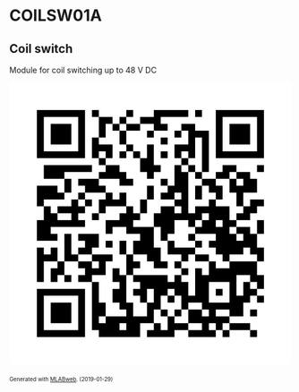 <!--- PrjInfo ---> <!--- Please remove this line after manually editing --->
<!--- 00a56be08b96043df9e37d6aff7b6990 --->
<!--- Created:2019-01-29 10:11:24.460811: ---> 
<!--- Author:: ---> 
<!--- AuthorEmail:: ---> 
<!--- Tags:: ---> 
<!--- Ust:: ---> 
<!--- Label --->
<!--- ELabel ---> 
<!--- Name:COILSW01A: --->
# COILSW01A
<!--- LongName --->
## Coil switch
<!--- ELongName ---> 

<!--- Lead --->
Module for coil switching up to 48 V DC
<!--- ELead ---> 

![COILSW01A](doc/img/COILSW01A_QRcode.png) 


<!--- Description --->
<!--- EDescription --->
<!--- Content --->
<!--- EContent --->
<sub><sup> Generated with [MLABweb](https://github.com/MLAB-project/MLABweb). (2019-01-29)</sup></sub>